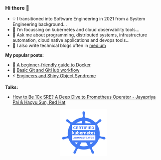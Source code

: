 ### Hi there 👋

<!--
**slashpai/slashpai** is a ✨ _special_ ✨ repository because its `README.md` (this file) appears on your GitHub profile.

Here are some ideas to get you started:

-->

- 💡 I transitioned into Software Engineering in 2021 from a System Engineering background...
- 🌱 I’m focussing on kubernetes and cloud observability tools...
- 💬 Ask me about programming, distributed systems, infrastructure automation, cloud native applications and devops tools...
- 📝	I also write technical blogs often in [medium](https://slashpai.medium.com/)

**My popular posts:**

- 🐳 [A beginner-friendly guide to Docker](https://medium.com/devops-things/a-beginner-friendly-guide-to-docker-bdc57fbbe848)
- 🍴 [Basic Git and GitHub workflow](https://medium.com/devops-things/basic-git-and-github-workflow-595073948078)
- ⚡	[Engineers and Shiny Object Syndrome](https://medium.com/geekthoughts/engineers-and-the-shiny-object-syndrome-691e9ca658ba)


**Talks:**

- [How to Be 10x SRE? A Deep Dive to Prometheus Operator - Jayapriya Pai & Haoyu Sun, Red Hat](https://www.youtube.com/watch?v=Uph_Say4D3M&list=PLj6h78yzYM2NxQ9cO7mUyHBNbvxuHnF3D)

<p align="center">
  <a href ="https://www.credly.com/badges/845e7527-5034-461e-9d93-4e6686c96101"><img alt="CKA" src="img/cka-certified-kubernetes-administrator.png"> </a>
</p>
